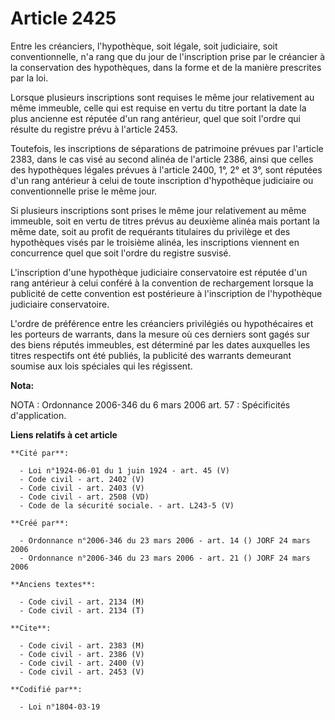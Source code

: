 # Article 2425

Entre les créanciers, l'hypothèque, soit légale, soit judiciaire, soit conventionnelle, n'a rang que du jour de l'inscription
prise par le créancier à la conservation des hypothèques, dans la forme et de la manière prescrites par la loi.

Lorsque plusieurs inscriptions sont requises le même jour relativement au même immeuble, celle qui est requise en vertu du
titre portant la date la plus ancienne est réputée d'un rang antérieur, quel que soit l'ordre qui résulte du registre prévu à
l'article 2453.

Toutefois, les inscriptions de séparations de patrimoine prévues par l'article 2383, dans le cas visé au second alinéa de
l'article 2386, ainsi que celles des hypothèques légales prévues à l'article 2400, 1°, 2° et 3°, sont réputées d'un rang
antérieur à celui de toute inscription d'hypothèque judiciaire ou conventionnelle prise le même jour.

Si plusieurs inscriptions sont prises le même jour relativement au même immeuble, soit en vertu de titres prévus au deuxième
alinéa mais portant la même date, soit au profit de requérants titulaires du privilège et des hypothèques visés par le
troisième alinéa, les inscriptions viennent en concurrence quel que soit l'ordre du registre susvisé.

L'inscription d'une hypothèque judiciaire conservatoire est réputée d'un rang antérieur à celui conféré à la convention de
rechargement lorsque la publicité de cette convention est postérieure à l'inscription de l'hypothèque judiciaire
conservatoire.

L'ordre de préférence entre les créanciers privilégiés ou hypothécaires et les porteurs de warrants, dans la mesure où ces
derniers sont gagés sur des biens réputés immeubles, est déterminé par les dates auxquelles les titres respectifs ont été
publiés, la publicité des warrants demeurant soumise aux lois spéciales qui les régissent.

**Nota:**

NOTA : Ordonnance 2006-346 du 6 mars 2006 art. 57 : Spécificités d'application.

**Liens relatifs à cet article**

	**Cité par**:

	  - Loi n°1924-06-01 du 1 juin 1924 - art. 45 (V)
	  - Code civil - art. 2402 (V)
	  - Code civil - art. 2403 (V)
	  - Code civil - art. 2508 (VD)
	  - Code de la sécurité sociale. - art. L243-5 (V)

	**Créé par**:

	  - Ordonnance n°2006-346 du 23 mars 2006 - art. 14 () JORF 24 mars 2006
	  - Ordonnance n°2006-346 du 23 mars 2006 - art. 21 () JORF 24 mars 2006

	**Anciens textes**:

	  - Code civil - art. 2134 (M)
	  - Code civil - art. 2134 (T)

	**Cite**:

	  - Code civil - art. 2383 (M)
	  - Code civil - art. 2386 (V)
	  - Code civil - art. 2400 (V)
	  - Code civil - art. 2453 (V)

	**Codifié par**:

	  - Loi n°1804-03-19
